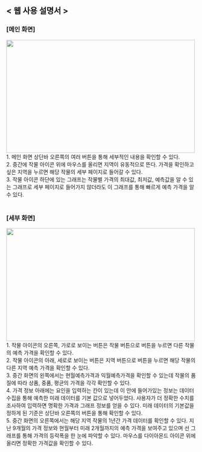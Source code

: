 ## < 웹 사용 설명서 >

### [메인 화면]
<img src="https://user-images.githubusercontent.com/56716976/172088088-bb34bb47-cfd1-4eb7-b30f-8bdbc6fabdd4.png"  width="500" height="300">
1. 메인 화면 상단바 오른쪽의 여러 버튼을 통해 세부적인 내용을 확인할 수 있다. <br>
2. 중간에 작물 아이콘 위에 마우스를 올리면 지역이 유동적으로 뜬다. 가격을 확인하고 싶은 지역을 누르면 해당 작물의 세부 페이지로 들어갈 수 있다. <br>
3. 작물 아이콘 하단에 있는 그래프는 작물별 가격의 최대값, 최저값, 예측값을 알 수 있는 그래프로 세부 페이지로 들어가지 않더라도 이 그래프를 통해 빠르게 예측 가격을 알 수 있다. <br>

<br>

### [세부 화면]
<img src="https://user-images.githubusercontent.com/56716976/172087942-022e92b4-05c3-4336-8ab5-63734331aa2a.png"  width="500" height="300">
1. 작물 아이콘의 오른쪽, 가로로 보이는 버튼은 작물 버튼으로 버튼을 누르면 다른 작물의 예측 가격을 확인할 수 있다. <br>
2. 작물 아이콘의 아래, 세로로 보이는 버튼은 지역 버튼으로 버튼을 누르면 해당 작물의 다른 지역 예측 가격을 확인할 수 있다. <br>
3. 중간 화면의 왼쪽에서는 현월예측가격과 익월예측가격을 확인할 수 있는데 작물의 품질에 따라 상품, 중품, 평균의 가격을 각각 확인할 수 있다. <br>
4. 가격 정보 아래에는 요인을 입력하는 칸이 있는데 이 안에 들어가있는 정보는 데이터 수집을 통해 예측한 미래 데이터를 기본 값으로 넣어두었다. 사용자가 더 정확한 수치를 조사하여 입력하면 명확한 가격과 그래프 정보를 얻을 수 있다. 미래 데이터의 기본값을 정하게 된 기준은 상단바 오른쪽의 버튼을 통해 확인할 수 있다. <br>
5. 중간 화면의 오른쪽에서는 해당 지역 작물의 1년간 가격 데이터를 확인할 수 있다. 지난 9개월의 가격 정보와 현월부터 미래 2개월까지의 예측 가격을 보여주고 있으며 선 그래프를 통해 가격의 등락폭을 한 눈에 파악할 수 있다. 마우스를 다이아몬드 아이콘 위에 올리면 정확한 가격값을 확인할 수 있다. <br>
